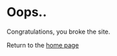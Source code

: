 # Oops..
Congratulations, you broke the site.

Return to the [home page](https://suggester.js.org/#/)